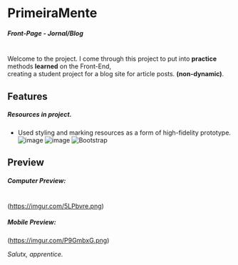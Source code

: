 # PrimeiraMente
##### Front-Page - Jornal/Blog
\
Welcome to the project.
I come through this project to put into **practice** methods **learned** on the Front-End, \
creating a student project for a blog site for article posts. **(non-dynamic)**.

## Features
##### Resources in project.
- Used styling and marking resources as a form of high-fidelity prototype.
\
![image](https://img.shields.io/badge/HTML5-E34F26?style=for-the-badge&logo=html5&logoColor=white) ![image](https://img.shields.io/badge/CSS3-1572B6?style=for-the-badge&logo=css3&logoColor=white) ![Bootstrap](https://img.shields.io/badge/bootstrap-%23563D7C.svg?style=for-the-badge&logo=bootstrap&logoColor=white)


## Preview
##### Computer Preview:
\
(https://imgur.com/5LPbvre.png)

##### Mobile Preview:
(https://imgur.com/P9GmbxG.png)

*Salutx, apprentice.*
